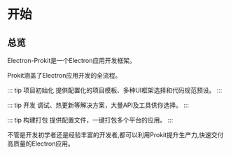 # 开始

## 总览

Electron-Prokit是一个Electron应用开发框架。

Prokit涵盖了Electron应用开发的全流程。

::: tip 项目初始化
提供配置化的项目模板、多种UI框架选择和代码规范预设。
:::

::: tip 开发
调试、热更新等解决方案，大量API及工具供你选择。
:::

::: tip 构建打包
提供配置文件，一键打包多个平台的应用。
:::

不管是开发初学者还是经验丰富的开发者,都可以利用Prokit提升生产力,快速交付高质量的Electron应用。